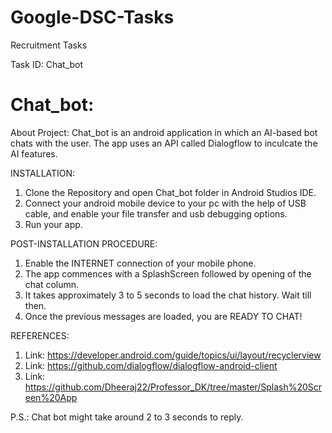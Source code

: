 # Google-DSC-Tasks
Recruitment Tasks

Task ID: Chat_bot

# Chat_bot:

About Project:
Chat_bot is an android application in which an AI-based bot chats with the user. The app uses an API called Dialogflow to inculcate the AI features.

INSTALLATION:
1) Clone the Repository and open Chat_bot folder in Android Studios IDE.
2) Connect your android mobile device to your pc with the help of USB cable, and enable your file transfer and usb debugging options.
3) Run your app.

POST-INSTALLATION PROCEDURE:
1) Enable the INTERNET connection of your mobile phone.
2) The app commences with a SplashScreen followed by opening of the chat column.
3) It takes approximately 3 to 5 seconds to load the chat history. Wait till then.
4) Once the previous messages are loaded, you are READY TO CHAT!

REFERENCES:
1) Link: https://developer.android.com/guide/topics/ui/layout/recyclerview
2) Link: https://github.com/dialogflow/dialogflow-android-client
3) Link: https://github.com/Dheeraj22/Professor_DK/tree/master/Splash%20Screen%20App

P.S.: Chat bot might take around 2 to 3 seconds to reply.

